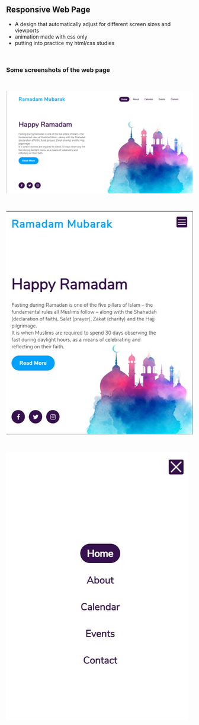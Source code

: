 ## Responsive Web Page
 - A design that automatically adjust for different screen sizes and viewports
 - animation made with css only
 - putting into practice my html/css studies
 
 <br>
 
 ### Some screenshots of the web page
 
 <br>
 
 ![screenshot_web](https://github.com/matheusmacario/responsive-web-page/blob/main/assets/images/screenshot-web.JPG)
 
<br>

![screenshot_mobile](https://github.com/matheusmacario/responsive-web-page/blob/main/assets/images/screenshot-mobile.JPG)

<br>

![screenshot_burger](https://github.com/matheusmacario/responsive-web-page/blob/main/assets/images/screenshot-burger.JPG)
